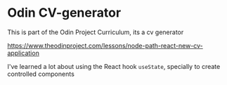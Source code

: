 # Odin CV-generator

This is part of the Odin Project Curriculum, its a cv generator

https://www.theodinproject.com/lessons/node-path-react-new-cv-application

I've learned a lot about using the React hook `useState`, specially to create controlled components
